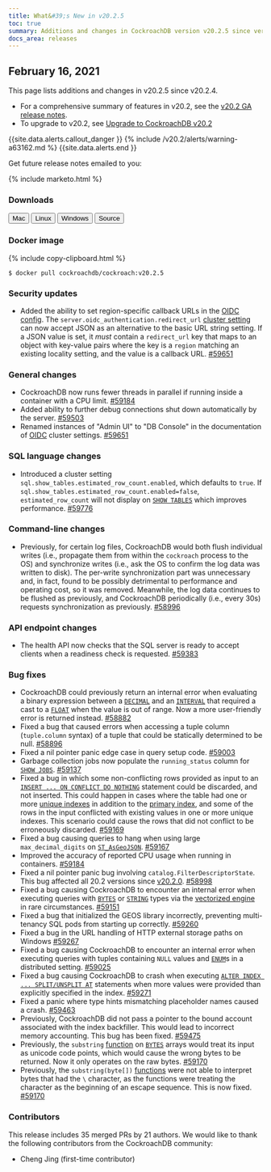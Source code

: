 ```yaml
---
title: What&#39;s New in v20.2.5
toc: true
summary: Additions and changes in CockroachDB version v20.2.5 since version v20.2.4
docs_area: releases 
---
```


## February 16, 2021

This page lists additions and changes in v20.2.5 since v20.2.4.

- For a comprehensive summary of features in v20.2, see the [v20.2 GA release notes](v20.2.0.html).
- To upgrade to v20.2, see [Upgrade to CockroachDB v20.2](../v20.2/upgrade-cockroach-version.html)

{{site.data.alerts.callout_danger }}
{% include /v20.2/alerts/warning-a63162.md %}
{{site.data.alerts.end }}

Get future release notes emailed to you:

{% include marketo.html %}

### Downloads

<div id="os-tabs" class="clearfix">
    <a href="https://binaries.cockroachdb.com/cockroach-v20.2.5.darwin-10.9-amd64.tgz"><button id="mac" data-eventcategory="mac-binary-release-notes">Mac</button></a>
    <a href="https://binaries.cockroachdb.com/cockroach-v20.2.5.linux-amd64.tgz"><button id="linux" data-eventcategory="linux-binary-release-notes">Linux</button></a>
    <a href="https://binaries.cockroachdb.com/cockroach-v20.2.5.windows-6.2-amd64.zip"><button id="windows" data-eventcategory="windows-binary-release-notes">Windows</button></a>
    <a href="https://binaries.cockroachdb.com/cockroach-v20.2.5.src.tgz"><button id="source" data-eventcategory="source-release-notes">Source</button></a>
</div>

### Docker image

{% include copy-clipboard.html %}
~~~shell
$ docker pull cockroachdb/cockroach:v20.2.5
~~~


### Security updates

- Added the ability to set region-specific callback URLs in the [OIDC config](../v20.2/sso.html). The `server.oidc_authentication.redirect_url` [cluster setting](../v20.2/cluster-settings.html) can now accept JSON as an alternative to the basic URL string setting. If a JSON value is set, it *must* contain a `redirect_url` key that maps to an object with key-value pairs where the key is a `region` matching an existing locality setting, and the value is a callback URL. [#59651][#59651]

### General changes

- CockroachDB now runs fewer threads in parallel if running inside a container with a CPU limit. [#59184][#59184]
- Added ability to further debug connections shut down automatically by the server. [#59503][#59503]
- Renamed instances of "Admin UI" to "DB Console" in the documentation of [OIDC](../v20.2/sso.html) cluster settings. [#59651][#59651]

### SQL language changes

- Introduced a cluster setting `sql.show_tables.estimated_row_count.enabled`, which defaults to `true`. If `sql.show_tables.estimated_row_count.enabled=false`, `estimated_row_count` will not display on [`SHOW TABLES`](../v20.2/show-tables.html) which improves performance. [#59776][#59776]

### Command-line changes

- Previously, for certain log files, CockroachDB would both flush individual writes (i.e., propagate them from within the `cockroach` process to the OS) and synchronize writes (i.e., ask the OS to confirm the log data was written to disk). The per-write synchronization part was unnecessary and, in fact, found to be possibly detrimental to performance and operating cost, so it was removed. Meanwhile, the log data continues to be flushed as previously, and CockroachDB periodically (i.e., every 30s) requests synchronization as previously. [#58996][#58996]

### API endpoint changes

- The health API now checks that the SQL server is ready to accept clients when a readiness check is requested. [#59383][#59383]

### Bug fixes

- CockroachDB could previously return an internal error when evaluating a binary expression between a [`DECIMAL`](../v20.2/decimal.html) and an [`INTERVAL`](../v20.2/interval.html) that required a cast to a [`FLOAT`](../v20.2/float.html) when the value is out of range. Now a more user-friendly error is returned instead. [#58882][#58882]
- Fixed a bug that caused errors when accessing a tuple column (`tuple.column` syntax) of a tuple that could be statically determined to be null. [#58896][#58896]
- Fixed a nil pointer panic edge case in query setup code. [#59003][#59003]
- Garbage collection jobs now populate the `running_status` column for [`SHOW JOBS`](../v20.2/show-jobs.html). [#59137][#59137]
- Fixed a bug in which some non-conflicting rows provided as input to an [`INSERT ... ON CONFLICT DO NOTHING`](../v20.2/insert.html) statement could be discarded, and not inserted. This could happen in cases where the table had one or more [unique indexes](../v20.2/unique.html) in addition to the [primary index](../v20.2/primary-key.html), and some of the rows in the input conflicted with existing values in one or more unique indexes. This scenario could cause the rows that did not conflict to be erroneously discarded. [#59169][#59169]
- Fixed a bug causing queries to hang when using large `max_decimal_digits` on [`ST_AsGeoJSON`](../v20.2/geojson.html). [#59167][#59167]
- Improved the accuracy of reported CPU usage when running in containers. [#59184][#59184]
- Fixed a nil pointer panic bug involving `catalog.FilterDescriptorState`. This bug affected all 20.2 versions since [v20.2.0](v20.2.0.html). [#58998][#58998]
- Fixed a bug causing CockroachDB to encounter an internal error when executing queries with [`BYTES`](../v20.2/bytes.html) or [`STRING`](../v20.2/string.html) types via the [vectorized engine](../v20.2/vectorized-execution.html) in rare circumstances. [#59151][#59151]
- Fixed a bug that initialized the GEOS library incorrectly, preventing multi-tenancy SQL pods from starting up correctly. [#59260][#59260]
- Fixed a bug in the URL handling of HTTP external storage paths on Windows [#59267][#59267]
- Fixed a bug causing CockroachDB to encounter an internal error when executing queries with tuples containing `NULL` values and [`ENUM`](../v20.2/enum.html)s in a distributed setting. [#59025][#59025]
- Fixed a bug causing CockroachDB to crash when executing [`ALTER INDEX ... SPLIT/UNSPLIT AT`](../v20.2/alter-index.html) statements when more values were provided than explicitly specified in the index. [#59271][#59271]
- Fixed a panic where type hints mismatching placeholder names caused a crash. [#59463][#59463]
- Previously, CockroachDB did not pass a pointer to the bound account associated with the index backfiller. This would lead to incorrect memory accounting. This bug has been fixed. [#59475][#59475]
- Previously, the `substring` [function](../v20.2/functions-and-operators.html) on [`BYTES`](../v20.2/bytes.html) arrays would treat its input as unicode code points, which would cause the wrong bytes to be returned. Now it only operates on the raw bytes. [#59170][#59170]
- Previously, the `substring(byte[])` [functions](../v20.2/functions-and-operators.html) were not able to interpret bytes that had the `\` character, as the functions were treating the character as the beginning of an escape sequence. This is now fixed. [#59170][#59170]

### Contributors

This release includes 35 merged PRs by 21 authors.
We would like to thank the following contributors from the CockroachDB community:

- Cheng Jing (first-time contributor)

[#58882]: https://github.com/cockroachdb/cockroach/pull/58882
[#58896]: https://github.com/cockroachdb/cockroach/pull/58896
[#58996]: https://github.com/cockroachdb/cockroach/pull/58996
[#58998]: https://github.com/cockroachdb/cockroach/pull/58998
[#59003]: https://github.com/cockroachdb/cockroach/pull/59003
[#59025]: https://github.com/cockroachdb/cockroach/pull/59025
[#59137]: https://github.com/cockroachdb/cockroach/pull/59137
[#59151]: https://github.com/cockroachdb/cockroach/pull/59151
[#59167]: https://github.com/cockroachdb/cockroach/pull/59167
[#59169]: https://github.com/cockroachdb/cockroach/pull/59169
[#59170]: https://github.com/cockroachdb/cockroach/pull/59170
[#59184]: https://github.com/cockroachdb/cockroach/pull/59184
[#59260]: https://github.com/cockroachdb/cockroach/pull/59260
[#59267]: https://github.com/cockroachdb/cockroach/pull/59267
[#59271]: https://github.com/cockroachdb/cockroach/pull/59271
[#59383]: https://github.com/cockroachdb/cockroach/pull/59383
[#59463]: https://github.com/cockroachdb/cockroach/pull/59463
[#59475]: https://github.com/cockroachdb/cockroach/pull/59475
[#59503]: https://github.com/cockroachdb/cockroach/pull/59503
[#59651]: https://github.com/cockroachdb/cockroach/pull/59651
[#59776]: https://github.com/cockroachdb/cockroach/pull/59776
